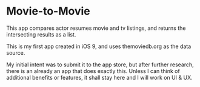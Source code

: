 # Movie-to-Movie

This app compares actor resumes movie and tv listings, and returns the intersecting results as a list. 

This is my first app created in iOS 9, and uses themoviedb.org as the data source. 

My initial intent was to submit it to the app store, but after further research, there is an already an app that does exactly this. Unless I can think of additional benefits or features, it shall stay here and I will work on UI & UX. 

